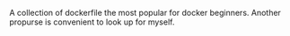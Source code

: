 A collection of dockerfile the most popular for docker beginners. Another propurse is convenient to look up for myself. 
